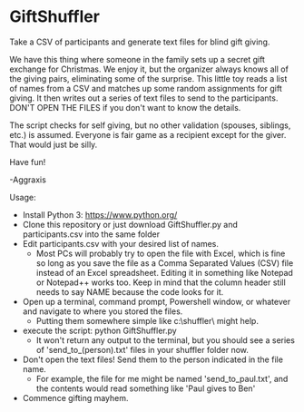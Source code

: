 # GiftShuffler
Take a CSV of participants and generate text files for blind gift giving.

We have this thing where someone in the family sets up a secret gift exchange for Christmas. We enjoy it, but the organizer always knows all of the giving pairs, eliminating some of the surprise. This little toy reads a list of names from a CSV and matches up some random assignments for gift giving. It then writes out a series of text files to send to the participants. DON'T OPEN THE FILES if you don't want to know the details.

The script checks for self giving, but no other validation (spouses, siblings, etc.) is assumed. Everyone is fair game as a recipient except for the giver. That would just be silly.

Have fun!

-Aggraxis

Usage:
 - Install Python 3: https://www.python.org/
 - Clone this repository or just download GiftShuffler.py and participants.csv into the same folder
 - Edit participants.csv with your desired list of names. 
   - Most PCs will probably try to open the file with Excel, which is fine so long as you save the file as a Comma Separated Values (CSV) file instead of an Excel spreadsheet. Editing it in something like Notepad or Notepad++ works too. Keep in mind that the column header still needs to say NAME because the code looks for it.
 - Open up a terminal, command prompt, Powershell window, or whatever and navigate to where you stored the files. 
   - Putting them somewhere simple like c:\shuffler\ might help.
 - execute the script: python GiftShuffler.py
   - It won't return any output to the terminal, but you should see a series of 'send_to_(person).txt' files in your shuffler folder now.
 - Don't open the text files! Send them to the person indicated in the file name.
   - For example, the file for me might be named 'send_to_paul.txt', and the contents would read something like 'Paul gives to Ben'
 - Commence gifting mayhem.
 
